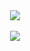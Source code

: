 <!--
**Gaebobman/Gaebobman** is a ✨ _special_ ✨ repository because its `README.md` (this file) appears on your GitHub profile.

Here are some ideas to get you started:

- 🔭 I’m currently working on ...
- 🌱 I’m currently learning ...
- 👯 I’m looking to collaborate on ...
- 🤔 I’m looking for help with ...
- 💬 Ask me about ...
- 📫 How to reach me: ...
- 😄 Pronouns: ...
- ⚡ Fun fact: ...
-->

<div align="center">
  <img class="img" src="https://github-readme-stats.vercel.app/api?username=Gaebobman&show_icons=true&theme=algolia"/>
  <br>
  <br>
  <img class="img" src="https://github-readme-stats.vercel.app/api/top-langs/?username=Gaebobman&hide=css,html&theme=algolia"/>

</div>
